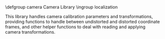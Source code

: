 \defgroup camera Camera Library
\ingroup localization

This library handles camera calibration parameters and transformations,
providing functions to handle between undistorted and distorted
coordinate frames, and other helper functions to deal with reading
and applying camera transformations.
